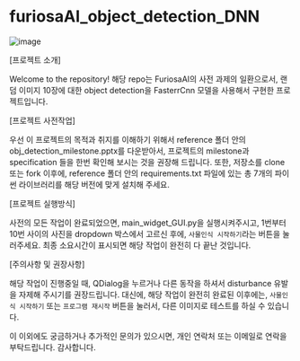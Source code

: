 # furiosaAI_object_detection_DNN
![image](https://user-images.githubusercontent.com/30963732/225328905-85d73d7a-70b5-48f8-8d65-bfd8ed3466a1.png)



[프로젝트 소개]

Welcome to the repository!
해당 repo는 FuriosaAI의 사전 과제의 일환으로서, 랜덤 이미지 10장에 대한 object detection을 FasterrCnn 모델을 사용해서 구현한 프로젝트입니다.



[프로젝트 사전작업]

우선 이 프로젝트의 목적과 취지를 이해하기 위해서 reference 폴더 안의 obj_detection_milestone.pptx를 다운받아서, 프로젝트의 milestone과 specification 들을 한번 확인해 보시는 것을 권장해 드립니다. 또한, 저장소를 clone 또는 fork 이후에, reference 폴더 안의 requirements.txt 파일에 있는 총 7개의 파이썬 라이브러리를 해당 버전에 맞게 설치해 주세요.



[프로젝트 실행방식]

사전의 모든 작업이 완료되었으면, main_widget_GUI.py을 실행시켜주시고, 1번부터 10번 사이의 사진을 dropdown 박스에서 고르신 후에, `사물인식 시작하기`라는 버튼을 눌러주세요. 
최종 소요시간이 표시되면 해당 작업이 완전히 다 끝난 것입니다.



[주의사항 및 권장사항]

해당 작업이 진행중일 때, QDialog을 누르거나 다른 동작을 하셔서 disturbance 유발을 자제해 주시기를 권장드립니다.
대신에, 해당 작업이 완전히 완료된 이후에는, `사물인식 시작하기` 또는 `프로그램 재시작` 버튼을 눌러서, 다른 이미지로 테스트를 하실 수 있습니다. 

이 이외에도 궁금하거나 추가적인 문의가 있으시면, 개인 연락처 또는 이메일로 연락을 부탁드립니다. 감사합니다.






